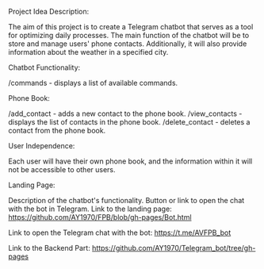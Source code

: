 Project Idea Description:

The aim of this project is to create a Telegram chatbot that serves as a tool for optimizing daily processes.
The main function of the chatbot will be to store and manage users' phone contacts.
Additionally, it will also provide information about the weather in a specified city.

Chatbot Functionality:

/commands - displays a list of available commands.

Phone Book:

/add_contact <name> <number> - adds a new contact to the phone book.
/view_contacts - displays the list of contacts in the phone book.
/delete_contact <name> - deletes a contact from the phone book.

User Independence:

Each user will have their own phone book, and the information within it will not be accessible to other users.

Landing Page:

Description of the chatbot's functionality.
Button or link to open the chat with the bot in Telegram.
Link to the landing page: https://github.com/AY1970/FPB/blob/gh-pages/Bot.html

Link to open the Telegram chat with the bot: https://t.me/AVFPB_bot

Link to the Backend Part: https://github.com/AY1970/Telegram_bot/tree/gh-pages
